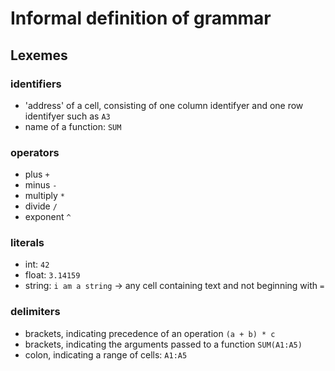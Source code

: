 # Informal definition of grammar
## Lexemes
### identifiers
- 'address' of a cell, consisting of one column identifyer and one row identifyer such as `A3`
- name of a function: `SUM`

### operators
- plus `+`
- minus `-`
- multiply `*`
- divide `/`
- exponent `^`

### literals
- int: `42`
- float: `3.14159`
- string: `i am a string` → any cell containing text and not beginning with `=`

### delimiters
- brackets, indicating precedence of an operation `(a + b) * c`
- brackets, indicating the arguments passed to a function `SUM(A1:A5)`
- colon, indicating a range of cells: `A1:A5`